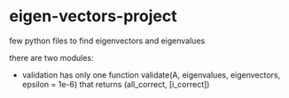 # eigen-vectors-project
few python files to find eigenvectors and eigenvalues

there are two modules:
- validation
has only one function validate(A, eigenvalues, eigenvectors, epsilon = 1e-6)
that returns (all_correct, [i_correct])
